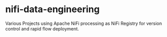 # nifi-data-engineering
Various Projects using Apache NiFi processing as NiFi Registry for version control and rapid flow deployment.
